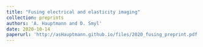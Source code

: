 ```yaml
---
title: "Fusing electrical and elasticity imaging"
collection: preprints
authors: 'A. Hauptmann and D. Smyl'
date: 2020-10-14
paperurl: 'http://asHauptmann.github.io/files/2020_fusing_preprint.pdf'
---
```

